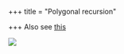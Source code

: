 +++
title = "Polygonal recursion"

+++
Also see [this](https://app.box.com/s/ubg4ved8capyhjrd241nqea4tlvmbxd5)

[![](https://lh3.googleusercontent.com/-7umJMMnKCHI/VOD6P4nDJuI/AAAAAAAADPw/F_tTmHBUDmk/s800/cos_factorization01.jpg)](https://picasaweb.google.com/lh/photo/iy7bXRr2vGPWtW5ANi5Oq9MTjNZETYmyPJy0liipFm0?feat=embedwebsite)
